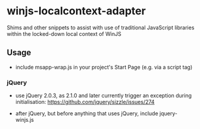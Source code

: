 # winjs-localcontext-adapter

Shims and other snippets to assist with use of traditional JavaScript libraries
within the locked-down local context of WinJS

## Usage

- include msapp-wrap.js in your project's Start Page (e.g. via a script tag)

### jQuery

- use jQuery 2.0.3, as 2.1.0 and later currently trigger an exception during
  initialisation: https://github.com/jquery/sizzle/issues/274

- after jQuery, but before anything that uses jQuery, include jquery-winjs.js
